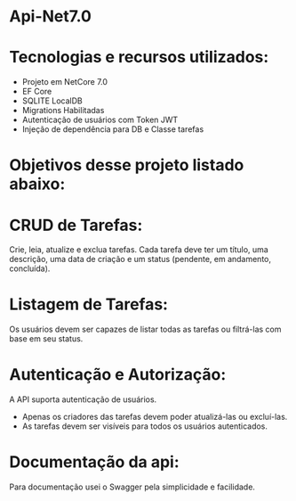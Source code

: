 # Api-Net7.0

# Tecnologias e recursos utilizados:
  * Projeto em NetCore 7.0
  * EF Core
  * SQLITE LocalDB
  * Migrations Habilitadas
  * Autenticação de usuários com Token JWT
  * Injeção de dependência para DB e Classe tarefas

# Objetivos desse projeto listado abaixo:

# CRUD de Tarefas: 
Crie, leia, atualize e exclua tarefas. 
Cada tarefa deve ter um título, uma descrição, uma data de criação e um status (pendente, em andamento, concluída). 

# Listagem de Tarefas: 
Os usuários devem ser capazes de listar todas as tarefas ou filtrá-las com base em seu status. 

# Autenticação e Autorização: 
A API suporta autenticação de usuários. 
  * Apenas os criadores das tarefas devem poder atualizá-las ou excluí-las. 
  * As tarefas devem ser visíveis para todos os usuários autenticados. 

# Documentação da api: 
Para documentação usei o Swagger pela simplicidade e facilidade.
